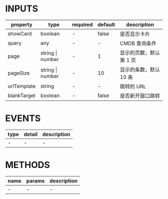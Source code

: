 [//]: # "business-bricks/monitor-charts/business-instances-overview-table.ts"

# INPUTS

| property    | type             | required | default | description             |
| ----------- | ---------------- | -------- | ------- | ----------------------- |
| showCard    | boolean          | -        | false   | 是否显示卡片            |
| query       | any              | -        | -       | CMDB 查询条件           |
| page        | string \| number | -        | 1       | 显示的页数，默认第 1 页 |
| pageSize    | string \| number | -        | 10      | 显示的条数，默认 10 条  |
| urlTemplate | string           | -        | -       | 跳转的 URL              |
| blankTarget | boolean          | -        | false   | 是否新开窗口跳转        |

# EVENTS

| type | detail | description |
| ---- | ------ | ----------- |
| -    | -      | -           |

# METHODS

| name | params | description |
| ---- | ------ | ----------- |
| -    | -      | -           |
